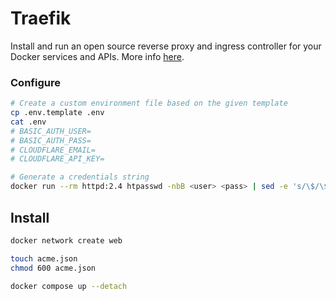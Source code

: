 # Traefik

Install and run an open source reverse proxy and ingress controller for your Docker services and APIs.
More info [here](https://doc.traefik.io/traefik/getting-started/quick-start/).

### Configure

```sh
# Create a custom environment file based on the given template
cp .env.template .env
cat .env
# BASIC_AUTH_USER=
# BASIC_AUTH_PASS=
# CLOUDFLARE_EMAIL=
# CLOUDFLARE_API_KEY=

# Generate a credentials string
docker run --rm httpd:2.4 htpasswd -nbB <user> <pass> | sed -e 's/\$/\$\$/g'
```

## Install
```sh
docker network create web
```

```sh
touch acme.json
chmod 600 acme.json
```

```sh
docker compose up --detach
```
